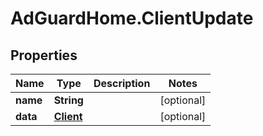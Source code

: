 # AdGuardHome.ClientUpdate

## Properties

Name | Type | Description | Notes
------------ | ------------- | ------------- | -------------
**name** | **String** |  | [optional] 
**data** | [**Client**](Client.md) |  | [optional] 


